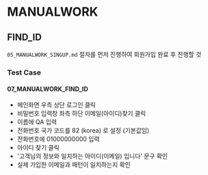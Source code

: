 # MANUALWORK

## FIND_ID

 `05_MANUALWORK_SINGUP.md` 절차를 먼저 진행하여 회원가입 완료 후 진행할 것

### Test Case

#### 07_MANUALWORK_FIND_ID

- 메인화면 우측 상단 로그인 클릭
- 비밀번호 입력창 좌측 하단 이메일(아이디)찾기 클릭
- 이름에 QA 입력
- 전화번호 국가 코드를 82 (korea) 로 설정 (기본값임)
- 전화번호에 01000000000 입력
- 아이디 찾기 클릭
- '고객님의 정보와 일치하는 아이디(이메일) 입니다' 문구 확인
- 실제 가입한 이메일과 패턴이 일치하는지 확인
